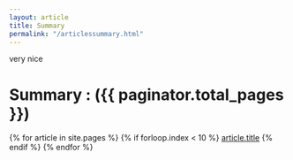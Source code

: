 ```yaml
---
layout: article
title: Summary
permalink: "/articlessummary.html"
---
```


very nice

# Summary : ({{ paginator.total_pages }})
{% for article in site.pages %}
	{% if forloop.index < 10 %}
		<a href="http://www.google.com">article.title</a>
	{% endif %}
{% endfor %}
